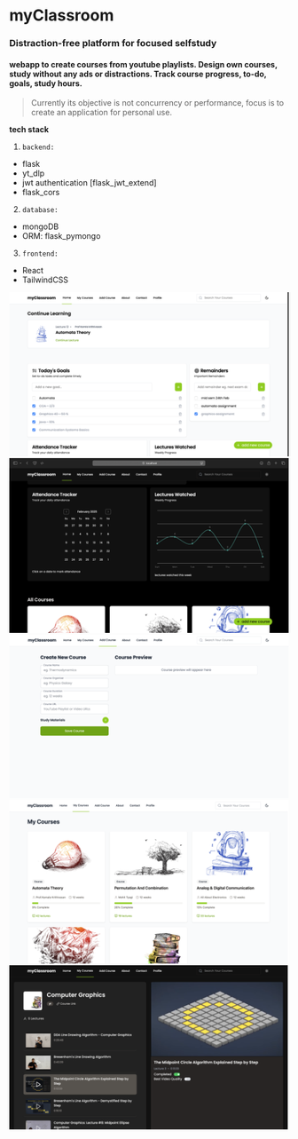 # myClassroom

### Distraction-free platform for focused selfstudy

#### webapp to create courses from youtube playlists. Design own courses, study without any ads or distractions. Track course progress, to-do, goals, study hours.

> Currently its objective is not concurrency or performance, focus is to create an application for personal use.

**tech stack**

1. `backend:`

- flask
- yt_dlp
- jwt authentication [flask_jwt_extend]
- flask_cors

2. `database:`

- mongoDB
- ORM: flask_pymongo

3. `frontend:`

- React
- TailwindCSS

![img](./images/home.png)
![img](./images/stats.png)
![img](./images/add-course.png)
![img](./images/courses.png)
![img](./images/vid.png)
